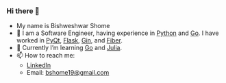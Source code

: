 ### Hi there 👋
- My name is Bishweshwar Shome
- 🔭 I am a Software Engineer, having experience in [Python](https://www.python.org/ "Python") and [Go](https://go.dev/).
  I have worked in [PyQt](https://pypi.org/project/PyQt5/), [Flask](https://flask.palletsprojects.com/en/2.2.x/), [Gin](https://gin-gonic.com/), and [Fiber](https://gofiber.io/).
- 🌱 Currently I’m learning [Go](https://go.dev/) and [Julia](https://julialang.org/).
- 📫 How to reach me: 
  * [LinkedIn](https://www.linkedin.com/in/bshome19/)
  * Email: bshome19@gmail.com
<!--
**bshome19/bshome19** is a ✨ _special_ ✨ repository because its `README.md` (this file) appears on your GitHub profile.

Here are some ideas to get you started:

- 🔭 I’m currently working on ...
- 🌱 I’m currently learning ...
- 👯 I’m looking to collaborate on ...
- 🤔 I’m looking for help with ...
- 💬 Ask me about ...
- 📫 How to reach me: ...
- 😄 Pronouns: ...
- ⚡ Fun fact: ...
-->
